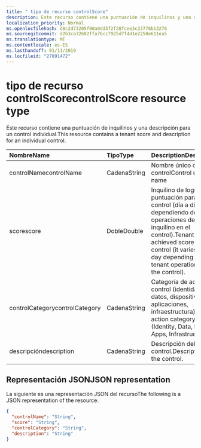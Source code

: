 ```yaml
---
title: " tipo de recurso controlScore"
description: Este recurso contiene una puntuación de inquilinos y una descripción para un control individual.
localization_priority: Normal
ms.openlocfilehash: d8c2d73205f00a9dd5f2f28fcee3c33778bb3276
ms.sourcegitcommit: d2b3ca32602ffa76cc7925d7f4d1e2258e611ea5
ms.translationtype: MT
ms.contentlocale: es-ES
ms.lasthandoff: 01/11/2019
ms.locfileid: "27891472"
---
```

#  <a name="controlscore-resource-type"></a><span data-ttu-id="48554-103">tipo de recurso controlScore</span><span class="sxs-lookup"><span data-stu-id="48554-103">controlScore resource type</span></span>

<span data-ttu-id="48554-104">Este recurso contiene una puntuación de inquilinos y una descripción para un control individual.</span><span class="sxs-lookup"><span data-stu-id="48554-104">This resource contains a tenant score and description for an individual control.</span></span>

|<span data-ttu-id="48554-105">Nombre</span><span class="sxs-lookup"><span data-stu-id="48554-105">Name</span></span> |<span data-ttu-id="48554-106">Tipo</span><span class="sxs-lookup"><span data-stu-id="48554-106">Type</span></span> |<span data-ttu-id="48554-107">Description</span><span class="sxs-lookup"><span data-stu-id="48554-107">Description</span></span> |
|:--|:--|:--|
|   <span data-ttu-id="48554-108">controlName</span><span class="sxs-lookup"><span data-stu-id="48554-108">controlName</span></span> |   <span data-ttu-id="48554-109">Cadena</span><span class="sxs-lookup"><span data-stu-id="48554-109">String</span></span>  |   <span data-ttu-id="48554-110">Nombre único de control</span><span class="sxs-lookup"><span data-stu-id="48554-110">Control unique name</span></span> |
|   <span data-ttu-id="48554-111">score</span><span class="sxs-lookup"><span data-stu-id="48554-111">score</span></span>   |   <span data-ttu-id="48554-112">Doble</span><span class="sxs-lookup"><span data-stu-id="48554-112">Double</span></span>  |  <span data-ttu-id="48554-113">Inquilino de lograr la puntuación para el control (día a día varía, dependiendo de las operaciones del inquilino en el control).</span><span class="sxs-lookup"><span data-stu-id="48554-113">Tenant achieved score for the control (it varies day by day depending on tenant operations on the control).</span></span> |
|   <span data-ttu-id="48554-114">controlCategory</span><span class="sxs-lookup"><span data-stu-id="48554-114">controlCategory</span></span> |   <span data-ttu-id="48554-115">Cadena</span><span class="sxs-lookup"><span data-stu-id="48554-115">String</span></span>  |  <span data-ttu-id="48554-116">Categoría de acción de control (identidad, datos, dispositivos, aplicaciones, infraestructura).</span><span class="sxs-lookup"><span data-stu-id="48554-116">Control action category (Identity, Data, Device, Apps, Infrastructure).</span></span> |
|   <span data-ttu-id="48554-117">descripción</span><span class="sxs-lookup"><span data-stu-id="48554-117">description</span></span> |   <span data-ttu-id="48554-118">Cadena</span><span class="sxs-lookup"><span data-stu-id="48554-118">String</span></span>  |  <span data-ttu-id="48554-119">Descripción del control.</span><span class="sxs-lookup"><span data-stu-id="48554-119">Description of the control.</span></span> |

## <a name="json-representation"></a><span data-ttu-id="48554-120">Representación JSON</span><span class="sxs-lookup"><span data-stu-id="48554-120">JSON representation</span></span>

<span data-ttu-id="48554-121">La siguiente es una representación JSON del recurso</span><span class="sxs-lookup"><span data-stu-id="48554-121">The following is a JSON representation of the resource.</span></span>

<!-- {
  "blockType": "resource",
  "optionalProperties": [

  ],
  "@odata.type": "microsoft.graph.controlScore"
}-->

```json
{
  "controlName": "String",
  "score": "String",
  "controlCategory": "String",
  "description": "String"
}

```


<!-- {
  "type": "#page.annotation",
  "description": "controlScore resource",
  "keywords": "",
  "section": "documentation",
  "tocPath": ""
}-->
